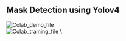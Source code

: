 ## Mask Detection using Yolov4

![Colab_demo_file](https://colab.research.google.com/github/dheerajreddy2020/yolov4-Face-mask-detection/blob/main/Streamlit_model_deployment.ipynb) \
![Colab_training_file](https://colab.research.google.com/github/dheerajreddy2020/yolov4-Face-mask-detection/blob/main/Face_Mask_Yolo_Train.ipynb) \

